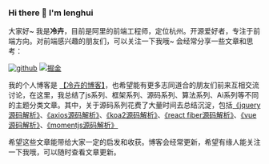 ### Hi there 👋 I'm lenghui

大家好~ 我是**冷卉**，目前是阿里的前端工程师，定位杭州。开源爱好者，专注于前端方向。对前端感兴趣的朋友们，可以关注一下我哦~ 会经常分享一些文章和思考：

[![github](https://img.shields.io/github/stars/iloveyou11/learning-blog?label=Stars&style=flat-square&logo=GitHub)](https://github.com/iloveyou11/learning-blog)
[![掘金](https://img.shields.io/badge/%E6%8E%98%E9%87%91-@%E4%BC%9A%E5%90%83%E9%B1%BC%E7%9A%84%E7%8C%AB%E5%92%AA-000000.svg?style=flat-square&logo=Juejin)](https://juejin.cn/user/254742428124055/posts)

我的个人博客是 [【冷卉的博客】](https://github.com/iloveyou11/learning-blog)，也希望能有更多志同道合的朋友们前来互相交流讨论，在这里，我总结了js系列、框架系列、源码系列、算法系列、Ai系列等不同的主题分类文章。其中，关于源码系列花费了大量时间去总结沉淀，包括[《jquery源码解析》](https://github.com/iloveyou11/learning-blog/issues/1)、[《axios源码解析》](https://github.com/iloveyou11/learning-blog/issues/4)、[《koa2源码解析》](https://github.com/iloveyou11/learning-blog/issues/3)、[《react fiber源码解析》](https://github.com/iloveyou11/learning-blog/issues/16)、[《vue源码解析》](https://github.com/iloveyou11/learning-blog/issues/2)、[《momentjs源码解析》](https://github.com/iloveyou11/learning-blog/issues/6)

希望这些文章能带给大家一定的启发和收获。博客会经常更新，希望有缘人能关注一下我哦，可以随时查看文章更新。